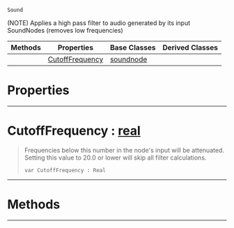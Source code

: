  `Sound`

(NOTE) Applies a high pass filter to audio generated by its input SoundNodes (removes low frequencies)

|Methods|Properties|Base Classes|Derived Classes|
|---|---|---|---|
| |[ CutoffFrequency](https://github.com/ZilchEngine/ZilchDocs/blob/master/code_reference/class_reference/highpassnode.markdown#cutofffrequency-zero-eng)|[soundnode](https://github.com/ZilchEngine/ZilchDocs/blob/master/code_reference/class_reference/soundnode.markdown)| |


 #  Properties


---  
 #  CutoffFrequency : [real](https://github.com/ZilchEngine/ZilchDocs/blob/master/code_reference/nada_base_types/real.markdown)

> Frequencies below this number in the node's input will be attenuated. Setting this value to 20.0 or lower will skip all filter calculations.
> ``` lang=cpp, name=Nada
> var CutoffFrequency : Real


---  
 #  Methods


---  
 

 